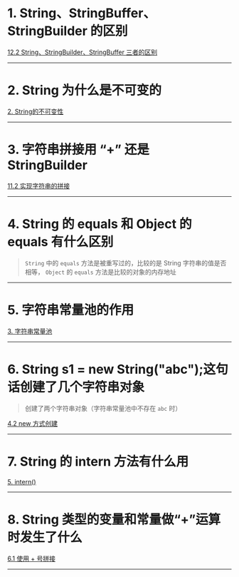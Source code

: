 
# 1. String、StringBuffer、StringBuilder 的区别

[12.2 String、StringBuilder、StringBuffer 三者的区别](../../../java笔记/String%20字符串.md#12.2%20String、StringBuilder、StringBuffer%20三者的区别)

****
# 2. String 为什么是不可变的

[2. String的不可变性](../../../java笔记/String%20字符串.md#2.%20String的不可变性)

****
# 3. 字符串拼接用 “+” 还是 StringBuilder

[11.2 实现字符串的拼接](../../../java笔记/String%20字符串.md#11.2%20实现字符串的拼接)

****
# 4. String 的 equals 和 Object 的 equals 有什么区别

>`String` 中的 `equals` 方法是被重写过的，比较的是 String 字符串的值是否相等， `Object` 的 `equals` 方法是比较的对象的内存地址

****
# 5. 字符串常量池的作用

[3. 字符串常量池](../../../java笔记/String%20字符串.md#3.%20字符串常量池)

****
# 6. String s1 = new String("abc");这句话创建了几个字符串对象

>创建了两个字符串对象（字符串常量池中不存在 `abc` 时）

[4.2 new 方式创建](../../../java笔记/String%20字符串.md#4.2%20new%20方式创建)

****
# 7. String 的 intern 方法有什么用

[5. intern()](../../../java笔记/String%20字符串.md#5.%20intern())

****
# 8. String 类型的变量和常量做“+”运算时发生了什么

[6.1 使用 + 号拼接](../../../java笔记/String%20字符串.md#6.1%20使用%20+%20号拼接)

****
